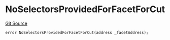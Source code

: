 # NoSelectorsProvidedForFacetForCut
[Git Source](https://github.com/thrackle-io/Tron/blob/0f66d21b157a740e3d9acae765069e378935a031/src/diamond/core/DiamondCut/DiamondCutLib.sol)


```solidity
error NoSelectorsProvidedForFacetForCut(address _facetAddress);
```

